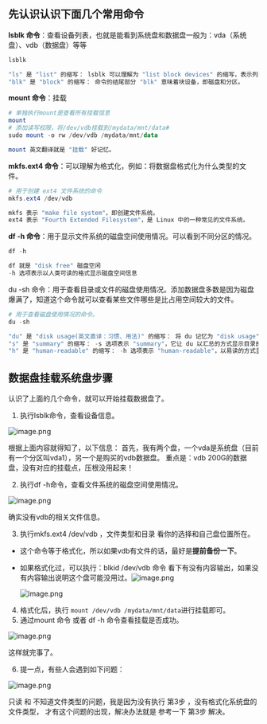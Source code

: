 ## 先认识认识下面几个常用命令
**lsblk 命令**：查看设备列表，也就是能看到系统盘和数据盘一般为：vda（系统盘）、vdb（数据盘）等等
```powershell
lsblk

"ls" 是 "list" 的缩写： lsblk 可以理解为 "list block devices" 的缩写，表示列出块设备的信息。
"blk" 是 "block" 的缩写： 命令的结尾部分 "blk" 意味着块设备，即磁盘和分区。
```
**mount 命令**：挂载

```powershell
# 单独执行mount是查看所有挂载信息
mount
# 添加读写权限，将/dev/vdb挂载到/mydata/mnt/data# 
sudo mount -o rw /dev/vdb /mydata/mnt/data

mount 英文翻译就是 "挂载" 好记忆。
```
**mkfs.ext4 命令**：可以理解为格式化，例如：将数据盘格式化为什么类型的文件。
```powershell
# 用于创建 ext4 文件系统的命令
mkfs.ext4 /dev/vdb

mkfs 表示 "make file system"，即创建文件系统。
ext4 表示 "Fourth Extended Filesystem"，是 Linux 中的一种常见的文件系统。
```
**df -h 命令**：用于显示文件系统的磁盘空间使用情况。可以看到不同分区的情况。
```powershell
df -h 

df 就是 "disk free" 磁盘空闲
-h 选项表示以人类可读的格式显示磁盘空间信息
```
du -sh 命令：用于查看目录或文件的磁盘使用情况。添加数据盘多数是因为磁盘爆满了，知道这个命令就可以查看某些文件哪些是比占用空间较大的文件。

```powershell
# 用于查看磁盘使用情况的命令。
du -sh 

"du" 是 "disk usage(英文直译：习惯、用法)" 的缩写： 将 du 记忆为 "disk usage"，表示它是用于查看磁盘使用情况的命令。
"s" 是 "summary" 的缩写： -s 选项表示 "summary"，它让 du 以汇总的方式显示目录的总大小。
"h" 是 "human-readable" 的缩写： -h 选项表示 "human-readable"，以易读的方式显示文件大小，将字节转换为更易理解的单位（例如，KB、MB、GB）。
```



## 数据盘挂载系统盘步骤

认识了上面的几个命令，就可以开始挂载数据盘了。

1. 执行lsblk命令，查看设备信息。

![image.png](https://cdn.nlark.com/yuque/0/2024/png/32707260/1705285659107-5d0a8d59-75b9-4ee5-8443-6940c0f9d95d.png#averageHue=%232c201e&clientId=ua672623f-b44a-4&from=paste&height=100&id=u265e30cb&originHeight=125&originWidth=1077&originalType=binary&ratio=1.25&rotation=0&showTitle=false&size=26530&status=done&style=none&taskId=u20029773-ce3e-4431-a164-df533d5e1c0&title=&width=861.6)

根据上面内容就得知了，以下信息：
首先，我有两个盘，一个vda是系统盘（目前有一个分区叫vda1），另一个是购买的vdb数据盘。
重点是：vdb 200G的数据盘，没有对应的挂载点，压根没用起来！

2. 执行df -h命令，查看文件系统的磁盘空间使用情况。

![image.png](https://cdn.nlark.com/yuque/0/2024/png/32707260/1705285842127-126f8287-1cda-4e62-8484-776506e161ab.png#averageHue=%2322201f&clientId=ua672623f-b44a-4&from=paste&height=192&id=u045818e2&originHeight=240&originWidth=1097&originalType=binary&ratio=1.25&rotation=0&showTitle=false&size=31251&status=done&style=none&taskId=uf1f6f98a-b155-489f-abb4-87b58961792&title=&width=877.6)

确实没有vdb的相关文件信息。

3. 执行mkfs.ext4 /dev/vdb ，文件类型和目录 看你的选择和自己盘位置所在。
- 这个命令等于格式化，所以如果vdb有文件的话，最好是**提前备份一下**。

- 如果格式化过，可以执行：blkid /dev/vdb 命令 看下有没有内容输出，如果没有内容输出说明这个盘可能没用过。![image.png](https://cdn.nlark.com/yuque/0/2024/png/32707260/1705286256283-aa010ad5-b0ab-4d9d-a6b8-ddc59fac4648.png#averageHue=%23292624&clientId=ua672623f-b44a-4&from=paste&height=65&id=HZ6Hm&originHeight=81&originWidth=465&originalType=binary&ratio=1.25&rotation=0&showTitle=false&size=8465&status=done&style=none&taskId=u27a62ce4-d9a0-402c-99a2-6d68a3ca46f&title=&width=372)

  

  ![image.png](https://cdn.nlark.com/yuque/0/2024/png/32707260/1705286280056-a543c020-87af-4fec-b093-6c051294dc32.png#averageHue=%23232120&clientId=ua672623f-b44a-4&from=paste&height=243&id=u11efe0b3&originHeight=304&originWidth=809&originalType=binary&ratio=1.25&rotation=0&showTitle=false&size=33926&status=done&style=none&taskId=u61534c3e-926e-415f-b399-3c18efd8cb2&title=&width=647.2)

4. 格式化后，执行 `mount /dev/vdb /mydata/mnt/data`进行挂载即可。
5. 通过mount 命令 或者 df -h 命令查看挂载是否成功。

![image.png](https://cdn.nlark.com/yuque/0/2024/png/32707260/1705286391080-c8013f7c-91a6-4b1c-8c3a-588207cbbbe5.png#averageHue=%23282321&clientId=ua672623f-b44a-4&from=paste&height=274&id=ub75d6894&originHeight=342&originWidth=1142&originalType=binary&ratio=1.25&rotation=0&showTitle=false&size=60302&status=done&style=none&taskId=u46c4418d-941c-4e4d-b63d-b22ddc82667&title=&width=913.6)

这样就完事了。 

6. 提一点，有些人会遇到如下问题：

![image.png](https://cdn.nlark.com/yuque/0/2024/png/32707260/1705286449708-bff26d42-d638-407c-a79f-b712d23285d2.png#averageHue=%232e2b26&clientId=ua672623f-b44a-4&from=paste&height=70&id=u9267b900&originHeight=87&originWidth=600&originalType=binary&ratio=1.25&rotation=0&showTitle=false&size=11838&status=done&style=none&taskId=uedda3ccc-c56a-44c3-99d8-715b0362a5f&title=&width=480)

只读 和 不知道文件类型的问题，我是因为没有执行 第3步 ，没有格式化系统盘的文件类型， 才有这个问题的出现，解决办法就是 参考一下 第3步 解决。